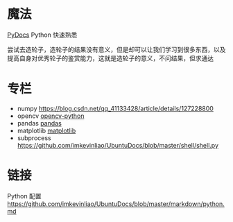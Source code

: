 # 魔法
[PyDocs](./PyDocs.py) Python 快速熟悉

尝试去造轮子，造轮子的结果没有意义，但是却可以让我们学习到很多东西，以及提高自身对优秀轮子的鉴赏能力，这就是造轮子的意义，不问结果，但求通达

# 专栏
* numpy <https://blog.csdn.net/qq_41133428/article/details/127228800>
* opencv [opencv-python](./专栏/opencv-python.md)
* pandas [pandas](./专栏/pandas.md)
* matplotlib [matplotlib](./专栏/matplotlib.md)
* subprocess <https://github.com/imkevinliao/UbuntuDocs/blob/master/shell/shell.py>

# 链接
Python 配置 <https://github.com/imkevinliao/UbuntuDocs/blob/master/markdown/python.md>
